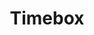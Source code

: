 ---
layout: schedule
title: Timebox
units: "1,2,3,4,5,6,7,8,9"
search_exclude: true
course: csa
permalink: /csa/
---
